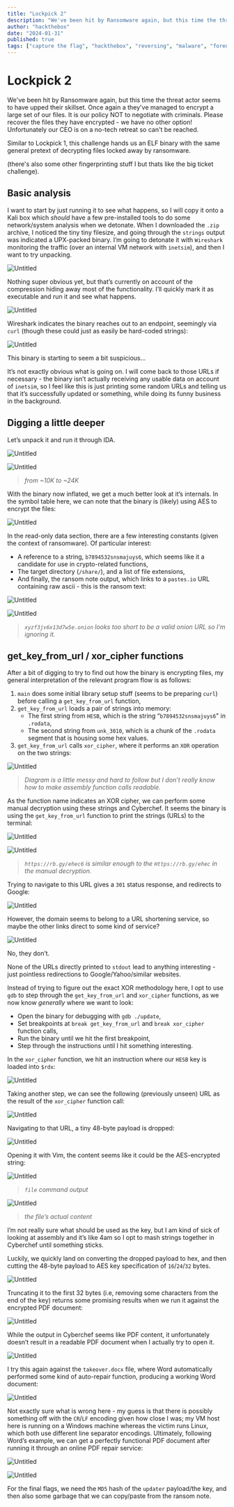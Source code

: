 ```yaml
---
title: "Lockpick 2"
description: "We've been hit by Ransomware again, but this time the threat actor seems to have upped their skillset."
author: "hackthebox"
date: "2024-01-31"
published: true
tags: ["capture the flag", "hackthebox", "reversing", "malware", "forensics"]
---
```


# Lockpick 2

<aside>
We've been hit by Ransomware again, but this time the threat actor seems to have upped their skillset.
Once again a they've managed to encrypt a large set of our files. It is our policy NOT to negotiate with criminals.
Please recover the files they have encrypted - we have no other option! Unfortunately our CEO is on a no-tech retreat so can't be reached.
</aside>

Similar to Lockpick 1, this challenge hands us an ELF binary with the same general pretext of decrypting files locked away by ransomware.

(there's also some other fingerprinting stuff I but thats like the big ticket challenge).

## Basic analysis

I want to start by just running it to see what happens, so I will copy it onto a Kali box which *should* have a few pre-installed tools to do some network/system analysis when we detonate. When I downloaded the `.zip` archive,
I noticed the tiny tiny filesize, and going through the `strings` output was indicated a UPX-packed binary. I’m going to detonate it with `Wireshark` monitoring the traffic (over an internal VM network with `inetsim`), and then I want to try unpacking.

![Untitled](/img/lockpick_2_img/Untitled.png)

Nothing super obvious yet, but that’s currently on account of the compression hiding away most of the functionality. I’ll quickly mark it as executable and run it and see what happens.

![Untitled](/img/lockpick_2_img/Untitled%201.png)

Wireshark indicates the binary reaches out to an endpoint, seemingly via `curl` (though these could just as easily be hard-coded strings):

![Untitled](/img/lockpick_2_img/Untitled%202.png)

This binary is starting to seem a bit suspicious...

It’s not exactly obvious what is going on. I will come back to those URLs if necessary - the binary isn’t actually receiving any usable data on account of  `inetsim`,
so I feel like this is just printing some random URLs and telling us that it’s successfully updated or something, while doing its funny business in the background.

## Digging a little deeper

Let’s unpack it and run it through IDA.

![Untitled](/img/lockpick_2_img/Untitled%203.png)

![Untitled](/img/lockpick_2_img/Untitled%204.png)

> *from ~10K to ~24K*

With the binary now inflated, we get a much better look at it’s internals. In the symbol table here, we can note that the binary is (likely) using AES to encrypt the files:

![Untitled](/img/lockpick_2_img/Untitled%205.png)

In the read-only data section, there are a few interesting constants (given the context of ransomware). Of particular interest:

- A reference to a string, `b7894532snsmajuys6`, which seems like it a candidate for use in crypto-related functions,
- The target directory (`/share/`), and a list of file extensions,
- And finally, the ransom note output, which links to a `pastes.io` URL containing raw ascii - this is the ransom text:

![Untitled](/img/lockpick_2_img/Untitled%206.png)

![Untitled](/img/lockpick_2_img/Untitled%207.png)

> *`xyzf3jv6x13d7w5e.onion` looks too short to be a valid onion URL so I’m ignoring it.*

## get_key_from_url / xor_cipher functions

After a bit of digging to try to find out how the binary is encrypting files, my general interpretation of the relevant program flow is as follows:

1. `main` does some initial library setup stuff (seems to be preparing `curl`) before calling a `get_key_from_url` function,
2. `get_key_from_url` loads a pair of strings into memory:
    - The first string from `HESB`, which is the string “`b7894532snsmajuys6`" in `.rodata`,
    - The second string from `unk_3010`, which is a chunk of the `.rodata` segment that is housing some hex values.
3.  `get_key_from_url` calls `xor_cipher`, where it performs an `XOR` operation on the two strings:

![Untitled](/img/lockpick_2_img/Untitled%208.png)

> *Diagram is a little messy and hard to follow but I don’t really know how to make assembly function calls readable.*

As the function name indicates an XOR cipher, we can perform some manual decryption using these strings and Cyberchef. It seems the binary is using the `get_key_from_url` function to print the strings (URLs) to the terminal:

![Untitled](/img/lockpick_2_img/Untitled%209.png)

![Untitled](/img/lockpick_2_img/Untitled%2010.png)

> *`https://rb.gy/ehec6` is similar enough to the `Https://rb.gy/ehec` in the manual decryption.*

Trying to navigate to this URL gives a `301` status response, and redirects to Google:

![Untitled](/img/lockpick_2_img/Untitled%2011.png)

However, the domain seems to belong to a URL shortening service, so maybe the other links direct to some kind of service?

![Untitled](/img/lockpick_2_img/Untitled%2012.png)

No, they don’t.

None of the URLs directly printed to `stdout` lead to anything interesting - just pointless redirections to Google/Yahoo/similar websites.

Instead of trying to figure out the exact XOR methodology here, I opt to use `gdb` to step through the `get_key_from_url` and `xor_cipher` functions, as we now know *generally* where we want to look:

- Open the binary for debugging with `gdb ./update`,
- Set breakpoints at `break get_key_from_url` and `break xor_cipher` function calls,
- Run the binary until we hit the first breakpoint,
- Step through the instructions until I hit something interesting.

In the `xor_cipher` function, we hit an instruction where our `HESB` key is loaded into `$rdx`:

![Untitled](/img/lockpick_2_img/Untitled%2013.png)

Taking another step, we can see the following (previously unseen) URL as the result of the `xor_cipher` function call:

![Untitled](/img/lockpick_2_img/Untitled%2014.png)

Navigating to that URL, a tiny 48-byte payload is dropped:

![Untitled](/img/lockpick_2_img/Untitled%2015.png)

Opening it with Vim, the content seems like it could be the AES-encrypted string:

![Untitled](/img/lockpick_2_img/Untitled%2016.png)

> *`file` command output*


![Untitled](/img/lockpick_2_img/Untitled%2017.png)

> *the file’s actual content*


I’m not really sure what should be used as the key, but I am kind of sick of looking at assembly and it’s like 4am so I opt to mash strings together in Cyberchef until something sticks.

Luckily, we quickly land on converting the dropped payload to hex, and then cutting the 48-byte payload to AES key specification of `16`/`24`/`32` bytes.

![Untitled](/img/lockpick_2_img/Untitled%2018.png)

Truncating it to the first 32 bytes (i.e, removing some characters from the end of the key) returns some promising results when we run it against the encrypted PDF document:

![Untitled](/img/lockpick_2_img/Untitled%2019.png)

While the output in Cyberchef seems like PDF content, it unfortunately doesn’t result in a readable PDF document when I actually try to open it.

![Untitled](/img/lockpick_2_img/Untitled%2020.png)

I try this again against the `takeover.docx` file, where Word automatically performed some kind of auto-repair function, producing a working Word document:

![Untitled](/img/lockpick_2_img/Untitled%2021.png)

Not exactly sure what is wrong here - my guess is that there is possibly something off with the `CR`/`LF` encoding given how close I was; my VM host here is running on a Windows machine whereas the victim runs Linux, which both use different line separator encodings.
Ultimately, following Word’s example, we can get a perfectly functional PDF document after running it through an online PDF repair service:

![Untitled](/img/lockpick_2_img/Untitled%2022.png)

![Untitled](/img/lockpick_2_img/Untitled%2023.png)

For the final flags, we need the `MD5` hash of the `updater` payload/the key, and then also some garbage that we can copy/paste from the ransom note.
